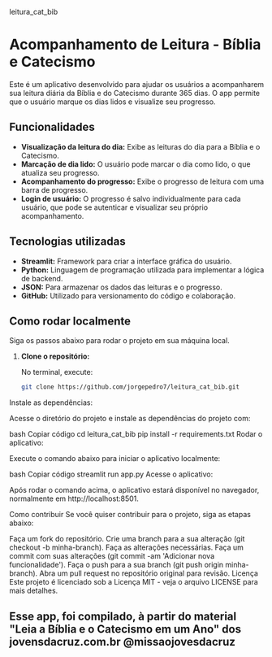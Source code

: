 leitura_cat_bib
# Acompanhamento de Leitura - Bíblia e Catecismo

Este é um aplicativo desenvolvido para ajudar os usuários a acompanharem sua leitura diária da Bíblia e do Catecismo durante 365 dias. O app permite que o usuário marque os dias lidos e visualize seu progresso.

## Funcionalidades

- **Visualização da leitura do dia:** Exibe as leituras do dia para a Bíblia e o Catecismo.
- **Marcação de dia lido:** O usuário pode marcar o dia como lido, o que atualiza seu progresso.
- **Acompanhamento do progresso:** Exibe o progresso de leitura com uma barra de progresso.
- **Login de usuário:** O progresso é salvo individualmente para cada usuário, que pode se autenticar e visualizar seu próprio acompanhamento.

## Tecnologias utilizadas

- **Streamlit:** Framework para criar a interface gráfica do usuário.
- **Python:** Linguagem de programação utilizada para implementar a lógica de backend.
- **JSON:** Para armazenar os dados das leituras e o progresso.
- **GitHub:** Utilizado para versionamento do código e colaboração.

## Como rodar localmente

Siga os passos abaixo para rodar o projeto em sua máquina local.

1. **Clone o repositório:**

   No terminal, execute:

   ```bash
   git clone https://github.com/jorgepedro7/leitura_cat_bib.git
Instale as dependências:

Acesse o diretório do projeto e instale as dependências do projeto com:

bash
Copiar código
cd leitura_cat_bib
pip install -r requirements.txt
Rodar o aplicativo:

Execute o comando abaixo para iniciar o aplicativo localmente:

bash
Copiar código
streamlit run app.py
Acesse o aplicativo:

Após rodar o comando acima, o aplicativo estará disponível no navegador, normalmente em http://localhost:8501.

Como contribuir
Se você quiser contribuir para o projeto, siga as etapas abaixo:

Faça um fork do repositório.
Crie uma branch para a sua alteração (git checkout -b minha-branch).
Faça as alterações necessárias.
Faça um commit com suas alterações (git commit -am 'Adicionar nova funcionalidade').
Faça o push para a sua branch (git push origin minha-branch).
Abra um pull request no repositório original para revisão.
Licença
Este projeto é licenciado sob a Licença MIT - veja o arquivo LICENSE para mais detalhes.

## Esse app, foi compilado, à partir do material "Leia a Bíblia e o Catecismo em um Ano" dos jovensdacruz.com.br @missaojovesdacruz
